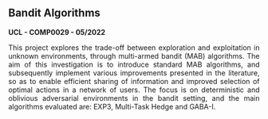 
## Bandit Algorithms

**UCL - COMP0029 - 05/2022**

<div align = "justify">This project explores the trade-off between exploration and exploitation in unknown environments, through multi-armed bandit (MAB) algorithms. The aim of this investigation is to
introduce standard MAB algorithms, and subsequently implement various improvements presented in the literature, so as to enable efficient sharing of information and improved selection of optimal actions
in a network of users. The focus is on deterministic and oblivious adversarial environments in the bandit setting, and the main algorithms evaluated are: EXP3, Multi-Task Hedge and GABA-I.</div>
